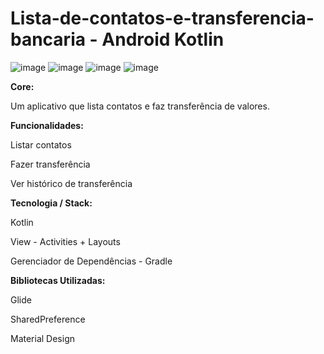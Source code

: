 # Lista-de-contatos-e-transferencia-bancaria - Android Kotlin


![image](https://user-images.githubusercontent.com/16392300/120024866-30e9f180-bfc6-11eb-8fb8-ef07b63a2d97.png)
![image](https://user-images.githubusercontent.com/16392300/120024959-524add80-bfc6-11eb-8902-c4d3f2659d20.png)
![image](https://user-images.githubusercontent.com/16392300/120024990-6098f980-bfc6-11eb-9e7c-676c4556f3d7.png)
![image](https://user-images.githubusercontent.com/16392300/120025076-845c3f80-bfc6-11eb-98ac-59778750f0b6.png)

<b>Core:</b>

Um aplicativo que lista contatos e faz transferência de valores.

<b>Funcionalidades:</b>

Listar contatos

Fazer transferência

Ver histórico de transferência

<b>Tecnologia / Stack:</b>

Kotlin

View - Activities + Layouts

Gerenciador de Dependências - Gradle

<b>Bibliotecas Utilizadas:</b>

Glide

SharedPreference

Material Design


